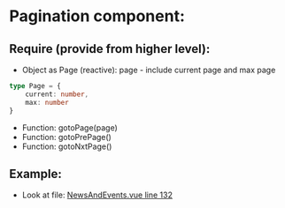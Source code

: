 # Pagination component:

## Require (provide from higher level):
- Object as Page (reactive): page - include current page and max page

```ts
type Page = {
	current: number,
    max: number
}
```

- Function: gotoPage(page)
- Function: gotoPrePage()
- Function: gotoNxtPage()

## Example:
- Look at file: [NewsAndEvents.vue line 132](/src/pages/NewsAndEvents.vue)

